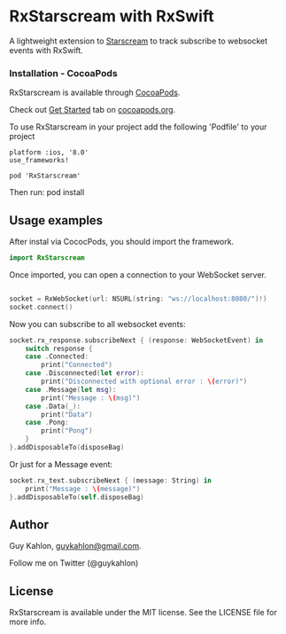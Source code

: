 # RxStarscream with RxSwift

A lightweight extension to [Starscream](https://github.com/daltoniam/Starscream) to track subscribe to websocket events with RxSwift.

### Installation - CocoaPods

RxStarscream is available through [CocoaPods](http://cocoapods.org/).

Check out [Get Started](http://cocoapods.org/) tab on [cocoapods.org](http://cocoapods.org/).

To use RxStarscream in your project add the following 'Podfile' to your project

	platform :ios, '8.0'
	use_frameworks!

	pod 'RxStarscream'

Then run:
    pod install


## Usage examples

After instal via CococPods, you should import the framework.

```swift
import RxStarscream
```

Once imported, you can open a connection to your WebSocket server.

```swift

socket = RxWebSocket(url: NSURL(string: "ws://localhost:8080/")!)
socket.connect()
```
Now you can subscribe to all websocket events:

```swift
socket.rx_response.subscribeNext { (response: WebSocketEvent) in
	switch response {
	case .Connected:
		print("Connected")
	case .Disconnected(let error):
		print("Disconnected with optional error : \(error)")
	case .Message(let msg):
		print("Message : \(msg)")
	case .Data(_):
		print("Data")
	case .Pong:
		print("Pong")
  	}
}.addDisposableTo(disposeBag)
```

Or just for a Message event:

```swift
socket.rx_text.subscribeNext { (message: String) in        
	print("Message : \(message)")
}.addDisposableTo(self.disposeBag)
```
      

## Author

Guy Kahlon, guykahlon@gmail.com.

Follow me on Twitter (@guykahlon)


## License

RxStarscream is available under the MIT license. See the LICENSE file for more info.


